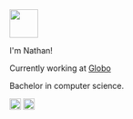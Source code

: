 <img height="50"  src="https://media.giphy.com/media/l1J9uTjO4mqy36gqQ/giphy.gif"/>

I'm Nathan!

Currently working at <a href="https://globoplay.globo.com/"> Globo </a>

Bachelor in computer science.

<p>
	<a href="https://twitter.com/nathancarnelos"><img height="20" width="20" src="https://logodownload.org/wp-content/uploads/2014/09/twitter-logo-1.png" alt="Twitter Logo"></a>
	<a  href="https://www.linkedin.com/in/nathan-coutinho-carnelos/"><img height="20" width="20" src="https://imagens.canaltech.com.br/empresas/4142.400.jpg" alt="LinkedIn Logo"></a>
</p>
